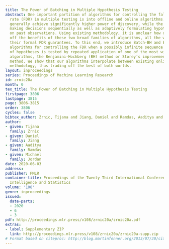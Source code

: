 ```yaml
---
title: The Power of Batching in Multiple Hypothesis Testing
abstract: One important partition of algorithms for controlling the false discovery
  rate (FDR) in multiple testing is into offline and online algorithms. The first
  generally achieve significantly higher power of discovery, while the latter allow
  making decisions sequentially as well as adaptively formulating hypotheses based
  on past observations. Using existing methodology, it is unclear how one could trade
  off the benefits of these two broad families of algorithms, all the while preserving
  their formal FDR guarantees. To this end, we introduce Batch-BH and Batch-St-BH,
  algorithms for controlling the FDR when a possibly infinite sequence of batches
  of hypotheses is tested by repeated application of one of the most widely used offline
  algorithms, the Benjamini-Hochberg (BH) method or Storey’s improvement of the BH
  method. We show that our algorithms interpolate between existing online and offline
  methodology, thus trading off the best of both worlds.
layout: inproceedings
series: Proceedings of Machine Learning Research
id: zrnic20a
month: 0
tex_title: The Power of Batching in Multiple Hypothesis Testing
firstpage: 3806
lastpage: 3815
page: 3806-3815
order: 3806
cycles: false
bibtex_author: Zrnic, Tijana and Jiang, Daniel and Ramdas, Aaditya and Jordan, Michael
author:
- given: Tijana
  family: Zrnic
- given: Daniel
  family: Jiang
- given: Aaditya
  family: Ramdas
- given: Michael
  family: Jordan
date: 2020-06-03
address: 
publisher: PMLR
container-title: Proceedings of the Twenty Third International Conference on Artificial
  Intelligence and Statistics
volume: '108'
genre: inproceedings
issued:
  date-parts:
  - 2020
  - 6
  - 3
pdf: http://proceedings.mlr.press/v108/zrnic20a/zrnic20a.pdf
extras:
- label: Supplementary ZIP
  link: http://proceedings.mlr.press/v108/zrnic20a/zrnic20a-supp.zip
# Format based on citeproc: http://blog.martinfenner.org/2013/07/30/citeproc-yaml-for-bibliographies/
---
```

